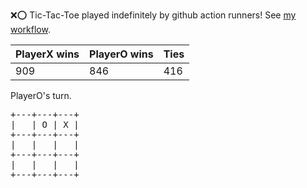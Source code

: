 :x::o: Tic-Tac-Toe played indefinitely by github action runners! See [my workflow](.github/workflows/play.yaml).

|PlayerX wins|PlayerO wins|Ties|
|-|-|-|
|909|846|416|

PlayerO's turn.

<pre>
+---+---+---+
|   | O | X |
+---+---+---+
|   |   |   |
+---+---+---+
|   |   |   |
+---+---+---+
</pre>
